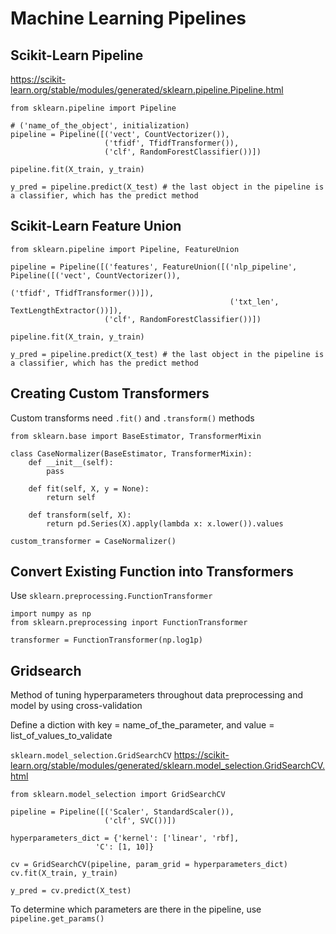 # Machine Learning Pipelines

## Scikit-Learn Pipeline

https://scikit-learn.org/stable/modules/generated/sklearn.pipeline.Pipeline.html

```python3
from sklearn.pipeline import Pipeline

# ('name_of_the_object', initialization)
pipeline = Pipeline([('vect', CountVectorizer()),
                     ('tfidf', TfidfTransformer()),
                     ('clf', RandomForestClassifier())])
                     
pipeline.fit(X_train, y_train)

y_pred = pipeline.predict(X_test) # the last object in the pipeline is a classifier, which has the predict method

```

## Scikit-Learn Feature Union

```python3
from sklearn.pipeline import Pipeline, FeatureUnion

pipeline = Pipeline([('features', FeatureUnion([('nlp_pipeline', Pipeline([('vect', CountVectorizer()),
                                                                           ('tfidf', TfidfTransformer())]),
                                                 ('txt_len', TextLengthExtractor())]),
                     ('clf', RandomForestClassifier())])
                     
pipeline.fit(X_train, y_train)

y_pred = pipeline.predict(X_test) # the last object in the pipeline is a classifier, which has the predict method

```

## Creating Custom Transformers

Custom transforms need `.fit()` and `.transform()` methods

```python3
from sklearn.base import BaseEstimator, TransformerMixin

class CaseNormalizer(BaseEstimator, TransformerMixin):
    def __init__(self):
        pass
    
    def fit(self, X, y = None):
        return self
    
    def transform(self, X):
        return pd.Series(X).apply(lambda x: x.lower()).values
        
custom_transformer = CaseNormalizer()
```

## Convert Existing Function into Transformers

Use `sklearn.preprocessing.FunctionTransformer`

```python3
import numpy as np
from sklearn.preprocessing inport FunctionTransformer

transformer = FunctionTransformer(np.log1p)
```


## Gridsearch

Method of tuning hyperparameters throughout data preprocessing and model by using cross-validation

Define a diction with key = name_of_the_parameter, and value = list_of_values_to_validate

`sklearn.model_selection.GridSearchCV` https://scikit-learn.org/stable/modules/generated/sklearn.model_selection.GridSearchCV.html

```python3
from sklearn.model_selection import GridSearchCV

pipeline = Pipeline([('Scaler', StandardScaler()),
                     ('clf', SVC())])

hyperparameters_dict = {'kernel': ['linear', 'rbf],
                   'C': [1, 10]}
                   
cv = GridSearchCV(pipeline, param_grid = hyperparameters_dict)
cv.fit(X_train, y_train)

y_pred = cv.predict(X_test)
```

To determine which parameters are there in the pipeline, use `pipeline.get_params()`
